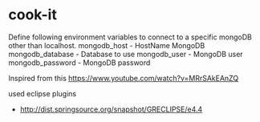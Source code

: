 # cook-it

Define following environment variables to connect to a specific mongoDB other than localhost.
mongodb_host - HostName MongoDB 
mongodb_database - Database to use
mongodb_user - MongoDB user
mongodb_password - MongoDB password


Inspired from this
https://www.youtube.com/watch?v=MRrSAkEAnZQ


used eclipse plugins
- http://dist.springsource.org/snapshot/GRECLIPSE/e4.4 
